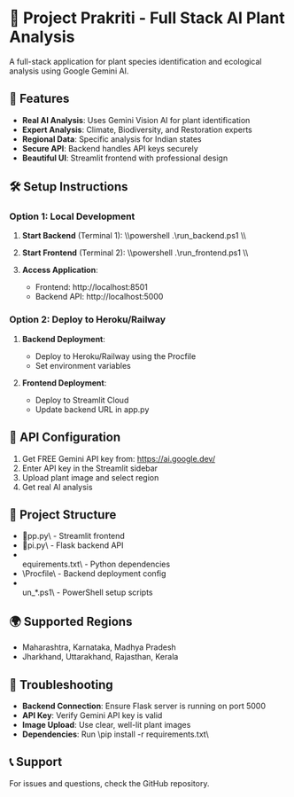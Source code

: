 ﻿# 🌿 Project Prakriti - Full Stack AI Plant Analysis

A full-stack application for plant species identification and ecological analysis using Google Gemini AI.

## 🚀 Features

- **Real AI Analysis**: Uses Gemini Vision AI for plant identification
- **Expert Analysis**: Climate, Biodiversity, and Restoration experts
- **Regional Data**: Specific analysis for Indian states
- **Secure API**: Backend handles API keys securely
- **Beautiful UI**: Streamlit frontend with professional design

## 🛠️ Setup Instructions

### Option 1: Local Development

1. **Start Backend** (Terminal 1):
   \\\powershell
   .\run_backend.ps1
   \\\

2. **Start Frontend** (Terminal 2):
   \\\powershell
   .\run_frontend.ps1
   \\\

3. **Access Application**:
   - Frontend: http://localhost:8501
   - Backend API: http://localhost:5000

### Option 2: Deploy to Heroku/Railway

1. **Backend Deployment**:
   - Deploy to Heroku/Railway using the Procfile
   - Set environment variables

2. **Frontend Deployment**:
   - Deploy to Streamlit Cloud
   - Update backend URL in app.py

## 🔑 API Configuration

1. Get FREE Gemini API key from: https://ai.google.dev/
2. Enter API key in the Streamlit sidebar
3. Upload plant image and select region
4. Get real AI analysis

## 📁 Project Structure

- \pp.py\ - Streamlit frontend
- \pi.py\ - Flask backend API  
- \equirements.txt\ - Python dependencies
- \Procfile\ - Backend deployment config
- \un_*.ps1\ - PowerShell setup scripts

## 🌍 Supported Regions

- Maharashtra, Karnataka, Madhya Pradesh
- Jharkhand, Uttarakhand, Rajasthan, Kerala

## 🔧 Troubleshooting

- **Backend Connection**: Ensure Flask server is running on port 5000
- **API Key**: Verify Gemini API key is valid
- **Image Upload**: Use clear, well-lit plant images
- **Dependencies**: Run \pip install -r requirements.txt\

## 📞 Support

For issues and questions, check the GitHub repository.
